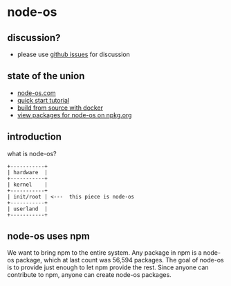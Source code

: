 # node-os

## discussion?

- please use [github issues](https://github.com/NodeOS/NodeOS/issues) for discussion

## state of the union

- [node-os.com](http://node-os.com)
- [quick start tutorial](http://node-os.com/blog/get-involved)
- [build from source with docker](https://github.com/NodeOS/Docker-NodeOS)
- [view packages for node-os on npkg.org](http://npkg.org)

## introduction

what is node-os?

```text
+-----------+
| hardware  |
+-----------+
| kernel    |
+-----------+
| init/root | <---  this piece is node-os
+-----------+
| userland  |
+-----------+
```

## node-os uses npm

We want to bring npm to the entire system.
Any package in npm is a node-os package,
which at last count was 56,594 packages.
The goal of node-os is to provide just enough to let npm provide the rest.
Since anyone can contribute to npm, anyone can create node-os packages.
